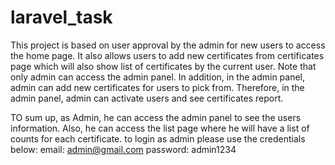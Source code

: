 # laravel_task
 
This project is based on user approval by the admin for new users to access the home page. 
It also allows users to add new certificates from certificates page which will also show list of certificates by the current user.
Note that only admin can access the admin panel. In addition, in the admin panel, admin can add new certificates for users to pick from. 
Therefore, in the admin panel, admin can activate users and see certificates report.
                                
TO sum up, as Admin, he can access the admin panel to see the users information. Also, he can access the list page where he will have a list of counts for each certificate.
to login as admin please use the credentials below:
email: admin@gmail.com
password: admin1234
